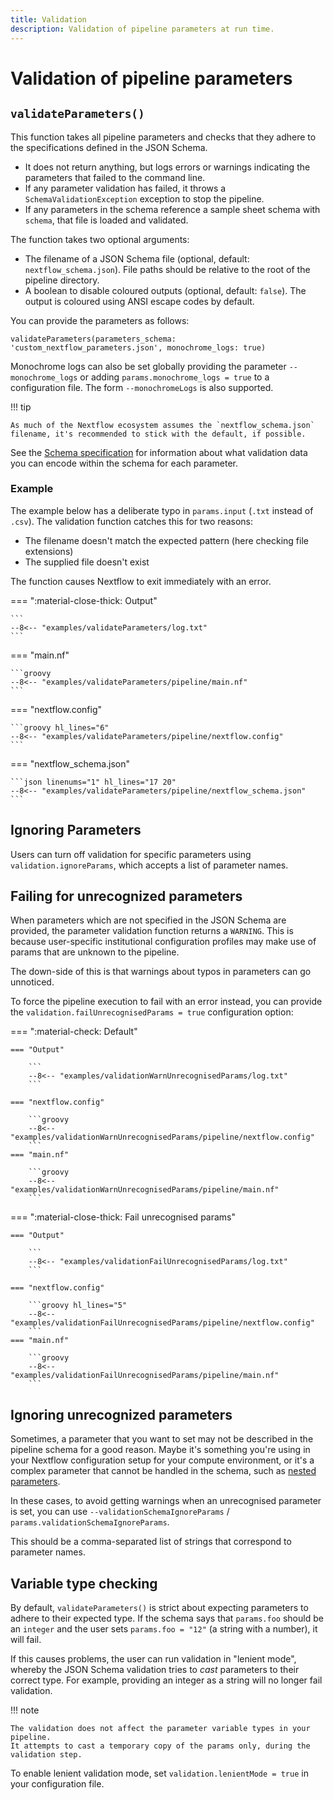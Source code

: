 ```yaml
---
title: Validation
description: Validation of pipeline parameters at run time.
---
```


# Validation of pipeline parameters

## `validateParameters()`

This function takes all pipeline parameters and checks that they adhere to the specifications defined in the JSON Schema.

- It does not return anything, but logs errors or warnings indicating the parameters that failed to the command line.
- If any parameter validation has failed, it throws a `SchemaValidationException` exception to stop the pipeline.
- If any parameters in the schema reference a sample sheet schema with `schema`, that file is loaded and validated.

The function takes two optional arguments:

- The filename of a JSON Schema file (optional, default: `nextflow_schema.json`). File paths should be relative to the root of the pipeline directory.
- A boolean to disable coloured outputs (optional, default: `false`). The output is coloured using ANSI escape codes by default.

You can provide the parameters as follows:

```nextflow
validateParameters(parameters_schema: 'custom_nextflow_parameters.json', monochrome_logs: true)
```

Monochrome logs can also be set globally providing the parameter `--monochrome_logs` or adding `params.monochrome_logs = true` to a configuration file. The form `--monochromeLogs` is also supported.

!!! tip

    As much of the Nextflow ecosystem assumes the `nextflow_schema.json` filename, it's recommended to stick with the default, if possible.

See the [Schema specification](../nextflow_schema/nextflow_schema_specification.md) for information about what validation data you can encode within the schema for each parameter.

### Example

The example below has a deliberate typo in `params.input` (`.txt` instead of `.csv`).
The validation function catches this for two reasons:

- The filename doesn't match the expected pattern (here checking file extensions)
- The supplied file doesn't exist

The function causes Nextflow to exit immediately with an error.

=== ":material-close-thick: Output"

    ```
    --8<-- "examples/validateParameters/log.txt"
    ```

=== "main.nf"

    ```groovy
    --8<-- "examples/validateParameters/pipeline/main.nf"
    ```

=== "nextflow.config"

    ```groovy hl_lines="6"
    --8<-- "examples/validateParameters/pipeline/nextflow.config"
    ```

=== "nextflow_schema.json"

    ```json linenums="1" hl_lines="17 20"
    --8<-- "examples/validateParameters/pipeline/nextflow_schema.json"
    ```

## Ignoring Parameters

Users can turn off validation for specific parameters using `validation.ignoreParams`, which accepts a list of parameter names.

## Failing for unrecognized parameters

When parameters which are not specified in the JSON Schema are provided, the parameter validation function returns a `WARNING`.
This is because user-specific institutional configuration profiles may make use of params that are unknown to the pipeline.

The down-side of this is that warnings about typos in parameters can go unnoticed.

To force the pipeline execution to fail with an error instead, you can provide the `validation.failUnrecognisedParams = true` configuration option:

=== ":material-check: Default"

    === "Output"

        ```
        --8<-- "examples/validationWarnUnrecognisedParams/log.txt"
        ```

    === "nextflow.config"

        ```groovy
        --8<-- "examples/validationWarnUnrecognisedParams/pipeline/nextflow.config"
        ```
    === "main.nf"

        ```groovy
        --8<-- "examples/validationWarnUnrecognisedParams/pipeline/main.nf"
        ```

=== ":material-close-thick: Fail unrecognised params"

    === "Output"

        ```
        --8<-- "examples/validationFailUnrecognisedParams/log.txt"
        ```

    === "nextflow.config"

        ```groovy hl_lines="5"
        --8<-- "examples/validationFailUnrecognisedParams/pipeline/nextflow.config"
        ```
    === "main.nf"

        ```groovy
        --8<-- "examples/validationFailUnrecognisedParams/pipeline/main.nf"
        ```

## Ignoring unrecognized parameters

Sometimes, a parameter that you want to set may not be described in the pipeline schema for a good reason.
Maybe it's something you're using in your Nextflow configuration setup for your compute environment,
or it's a complex parameter that cannot be handled in the schema, such as [nested parameters](../nextflow_schema/nextflow_schema_specification.md#nested-parameters).

In these cases, to avoid getting warnings when an unrecognised parameter is set,
you can use `--validationSchemaIgnoreParams` / `params.validationSchemaIgnoreParams`.

This should be a comma-separated list of strings that correspond to parameter names.

## Variable type checking

By default, `validateParameters()` is strict about expecting parameters to adhere to their expected type.
If the schema says that `params.foo` should be an `integer` and the user sets `params.foo = "12"` (a string with a number), it will fail.

If this causes problems, the user can run validation in "lenient mode", whereby the JSON Schema validation tries to _cast_ parameters to their correct type.
For example, providing an integer as a string will no longer fail validation.

!!! note

    The validation does not affect the parameter variable types in your pipeline.
    It attempts to cast a temporary copy of the params only, during the validation step.

To enable lenient validation mode, set `validation.lenientMode = true` in your configuration file.
